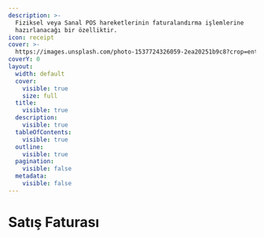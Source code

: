 ```yaml
---
description: >-
  Fiziksel veya Sanal POS hareketlerinin faturalandırma işlemlerine
  hazırlanacağı bir özelliktir.
icon: receipt
cover: >-
  https://images.unsplash.com/photo-1537724326059-2ea20251b9c8?crop=entropy&cs=srgb&fm=jpg&ixid=M3wxOTcwMjR8MHwxfHNlYXJjaHw5fHxjcmVkaXQlMjBjYXJkfGVufDB8fHx8MTc0NjM5NTk0MHww&ixlib=rb-4.0.3&q=85
coverY: 0
layout:
  width: default
  cover:
    visible: true
    size: full
  title:
    visible: true
  description:
    visible: true
  tableOfContents:
    visible: true
  outline:
    visible: true
  pagination:
    visible: false
  metadata:
    visible: false
---
```


# Satış Faturası

